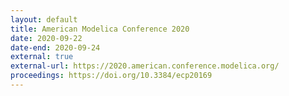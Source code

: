 ```yaml
---
layout: default
title: American Modelica Conference 2020
date: 2020-09-22
date-end: 2020-09-24
external: true
external-url: https://2020.american.conference.modelica.org/
proceedings: https://doi.org/10.3384/ecp20169
---
```

